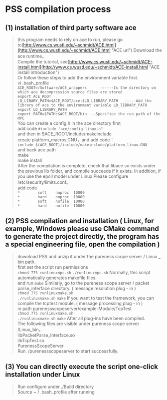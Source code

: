 # PSS compilation process  
## (1) installation of third party software ace  
> this program needs to rely on ace to run, please go to[http://www.cs.wustl.edu/~schmidt/ACE.html](http://www.cs.wustl.edu/~schmidt/ACE.html "ACE url") Download the ace runtime。  
> Compile the tutorial, see[http://www.cs.wustl.edu/~schmidt/ACE-install.html](http://www.cs.wustl.edu/~schmidt/ACE-install.html "ACE install introduction")  
> Or follow these steps to add the environment variable first.    
> vi .bash_profile  
> `ACE_ROOT=/Software/ACE_wrappers      ------Is the directory on which ace decompression source files are stored`  
> `export ACE_ROOT`  
> `LD_LIBARY_PATH=$ACE_ROOT/ace:$LD_LIBRARY_PATH   -----Add the library of ace to the environment variable LD_lIBRARY_PATH`   
> `export LD_LIBRARY_PATH`  
> `export PATH=$PATH:$ACE_ROOT/bin  --Specifies the run path of the MPC`    
> You can create a config.h in the ace directory first    
> add code
> `#include "ace/config-linux.h"`    
> and then in $ACE_ROOT/include/makeinclude  
> create platform_macros.GNU，and add code：  
> `include $(ACE_ROOT)/include/makeinclude/platform_linux.GNU`  
> and back ace path  
> make  
> make install  
> After the compilation is complete, check that libace.so exists under the previous lib folder, and compile succeeds if it exists. 
> In addition, if you use the epoll model under Linux 
> Please configure /etc/security/limits.conf。  
> add code  
> `*        soft    noproc  10000`  
> `*        hard    noproc  10000`  
> `*        soft    nofile  10000`  
> `*        hard    nofile  10000`   
## (2) PSS compilation and installation ( Linux, for example, Windows please use CMake command to generate the project directly, the program has a special engineering file, open the compilation )  
> download PSS and unzip it under the pureness scope server / Linux _ bin path.  
> first set the script run permissions  
> `chmod 775 runlinuxmpc.sh` 
> `./runlinuxmpc.sh` 
> Normally, this script automatically generates makefile files.    
> and run
> `make` 
> Similarly, go to the pureness scope server / packet parse_interface directory. ( message resolution plug - in )  
> `chmod 775 runlinuxmake.sh`  
> `./runlinuxmake.sh`
> `make` 
> If you want to test the framework, you can compile the tcptest module. ( message processing plug - in )   
> in path purenessscopeserver/example-Module/TcpTest  
> `chmod 775 runlinuxmake.sh`  
> `./runlinuxmake.sh`
> `make` 
> After all plug-ins have been compiled.  
> The following files are visible under pureness scope server /Linux_bin。  
> libPacketParse_Interface.so  
> libTcpTest.so  
> PurenessScopeServer  
> Run. /purenessscopeserver to start successfully.
## (3) You can directly execute the script one-click installation under Linux  
> Run configure under ./Build directory  
> Source ~ / .bash_profile after running  


